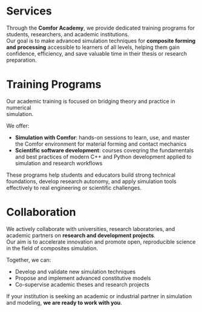 # Services

Through the **Comfor Academy**, we provide dedicated training programs for
students, researchers, and academic institutions.  
Our goal is to make advanced simulation techniques for **composite forming and
processing** accessible to learners of all levels, helping them gain confidence,
efficiency, and save valuable time in their thesis or research preparation.

# Training Programs

Our academic training is focused on bridging theory and practice in numerical  
simulation.

We offer:

- **Simulation with Comfor**: hands-on sessions to learn, use, and master the
  Comfor environment for material forming and contact mechanics  
- **Scientific software development**: courses coveqring the fundamentals and
  best practices of modern C++ and Python development applied to simulation and
  research workflows  

These programs help students and educators build strong technical foundations,
develop research autonomy, and apply simulation tools effectively to real
engineering or scientific challenges.

# Collaboration

We actively collaborate with universities, research laboratories, and academic
partners on **research and development projects**.  
Our aim is to accelerate innovation and promote open, reproducible science in
the field of composites simulation.

Together, we can:
- Develop and validate new simulation techniques  
- Propose and implement advanced constitutive models  
- Co-supervise academic theses and research projects  

If your institution is seeking an academic or industrial partner in simulation
and modeling, **we are ready to work with you**.

